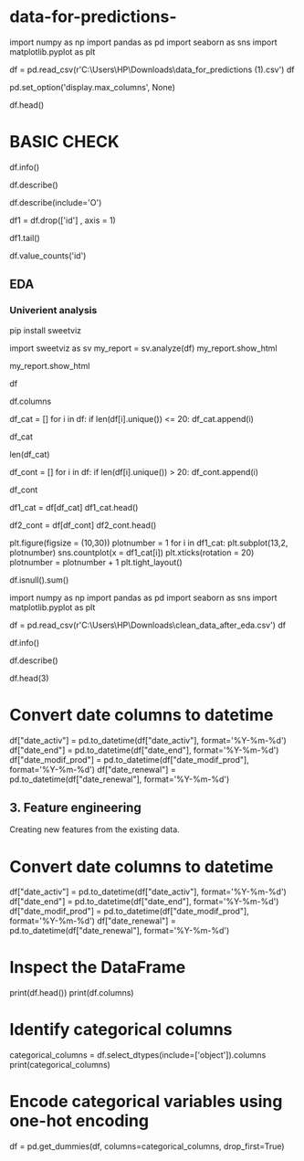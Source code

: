 # data-for-predictions-

import numpy as np 
import pandas as pd
import seaborn as sns
import matplotlib.pyplot as plt

df = pd.read_csv(r'C:\Users\HP\Downloads\data_for_predictions (1).csv')
df

pd.set_option('display.max_columns', None)

df.head()

# BASIC CHECK

df.info()

df.describe()

df.describe(include='O')

df1 = df.drop(['id'] , axis = 1)

df1.tail()

df.value_counts('id')

## EDA

### Univerient analysis

pip install sweetviz

import sweetviz as sv
my_report = sv.analyze(df)
my_report.show_html

my_report.show_html

df

df.columns

df_cat = []
for i in df:
    if len(df[i].unique()) <= 20:
        df_cat.append(i)

df_cat

len(df_cat)

df_cont = []
for i in df:
    if len(df[i].unique()) > 20:
        df_cont.append(i)

df_cont

df1_cat = df[df_cat]
df1_cat.head()

df2_cont = df[df_cont]
df2_cont.head()

plt.figure(figsize = (10,30))
plotnumber = 1
for i in df1_cat:
    plt.subplot(13,2, plotnumber)
    sns.countplot(x = df1_cat[i])
    plt.xticks(rotation = 20)
    plotnumber = plotnumber + 1
plt.tight_layout()

df.isnull().sum()

import numpy as np
import pandas as pd
import seaborn as sns
import matplotlib.pyplot as plt

df = pd.read_csv(r'C:\Users\HP\Downloads\clean_data_after_eda.csv')
df

df.info()

df.describe()

df.head(3)

# Convert date columns to datetime
df["date_activ"] = pd.to_datetime(df["date_activ"], format='%Y-%m-%d')
df["date_end"] = pd.to_datetime(df["date_end"], format='%Y-%m-%d')
df["date_modif_prod"] = pd.to_datetime(df["date_modif_prod"], format='%Y-%m-%d')
df["date_renewal"] = pd.to_datetime(df["date_renewal"], format='%Y-%m-%d')


## 3. Feature engineering

Creating new features from the existing data.


# Convert date columns to datetime
df["date_activ"] = pd.to_datetime(df["date_activ"], format='%Y-%m-%d')
df["date_end"] = pd.to_datetime(df["date_end"], format='%Y-%m-%d')
df["date_modif_prod"] = pd.to_datetime(df["date_modif_prod"], format='%Y-%m-%d')
df["date_renewal"] = pd.to_datetime(df["date_renewal"], format='%Y-%m-%d')

# Inspect the DataFrame
print(df.head())
print(df.columns)


# Identify categorical columns
categorical_columns = df.select_dtypes(include=['object']).columns
print(categorical_columns)

# Encode categorical variables using one-hot encoding
df = pd.get_dummies(df, columns=categorical_columns, drop_first=True)


